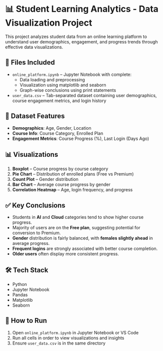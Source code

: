 # 📊 Student Learning Analytics - Data Visualization Project

This project analyzes student data from an online learning platform to understand user demographics, engagement, and progress trends through effective data visualizations.

## 📁 Files Included

- `online_platform.ipynb` – Jupyter Notebook with complete:
  - Data loading and preprocessing
  - Visualization using matplotlib and seaborn
  - Graph-wise conclusions using print statements
- `user_data.csv` – Tab-separated dataset containing user demographics, course engagement metrics, and login history

## 📌 Dataset Features

- **Demographics**: Age, Gender, Location
- **Course Info**: Course Category, Enrolled Plan
- **Engagement Metrics**: Course Progress (%), Last Login (Days Ago)

## 📊 Visualizations

1. **Boxplot** – Course progress by course category  
2. **Pie Chart** – Distribution of enrolled plans (Free vs Premium)  
3. **Count Plot** – Gender distribution  
4. **Bar Chart** – Average course progress by gender  
5. **Correlation Heatmap** – Age, login frequency, and progress

## ✅ Key Conclusions

- Students in **AI** and **Cloud** categories tend to show higher course progress.
- Majority of users are on the **Free plan**, suggesting potential for conversion to Premium.
- **Gender** distribution is fairly balanced, with **females slightly ahead** in average progress.
- **Frequent logins** are strongly associated with better course completion.
- **Older users** often display more consistent progress.

## 🛠 Tech Stack

- Python
- Jupyter Notebook
- Pandas
- Matplotlib
- Seaborn

## 🚀 How to Run

1. Open `online_platform.ipynb` in Jupyter Notebook or VS Code
2. Run all cells in order to view visualizations and insights
3. Ensure `user_data.csv` is in the same directory

